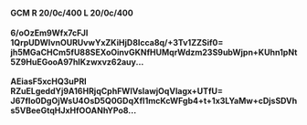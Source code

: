 #### GCM R 20/0c/400 L 20/0c/400
**6/oOzEm9Wfx7cFJI**<br/>**1QrpUDWlvnOURUvwYxZKiHjD8Icca8q/+3Tv1ZZSif0=**<br/>**jh5MGaCHCm5fU88SEXoOinvGKNfHUMqrWdzm23S9ubWjpn+KUhn1pNt5Z9HuEGooA97hIKzwxvz62auy...**<br/><br/>
**AEiasF5xcHQ3uPRl**<br/>**RZuELgeddYj9A16HRjqCphFWlVsIawjOqVIagx+UTfU=**<br/>**J67fIo0DgOjWsU4OsD5Q0GDqXfI1mcKcWFgb4+t+1x3LYaMw+cDjsSDVhs5VBeeGtqHJxHfOOANhYPo8...**